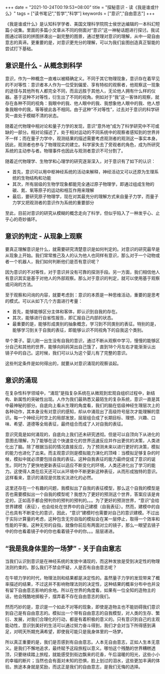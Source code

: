 +++
date = "2021-10-24T00:19:53+08:00"
title = "探秘意识 - 读《我是谁或什么》"
tags = ["读书笔记","哲学","科学"]
keywords = ["意识","自由意志"]
+++

《我是谁或什么》是认知科学学者、美国文理科学院院士侯世达编辑的一本科幻短篇小说集。里面的多篇小文章从不同的侧面对“意识”这一神秘话题进行探讨。我试图通过斑驳的拼图拼凑出一副完整的图景，通过整理对意识的理解，从中一窥自由意志的真谛。更重要的是，对意识更充分的理解，可以为我们妄图创造真正智能的尝试打下基础。

## 意识是什么 - 从概念到科学

意识，作为一种概念一直难以被精确定义。不同于其它物理现象，意识存在着罕见的不对等性：意识者本人作为一位受到偏爱、享有特权的观察者，他观察这一现象的途径与其他所有人都完全不同，而且远胜于其他人，无论他人拥有什么样的仪器。基于这种不对等性，衍生出了不同的视角。例如对于“我”这一客体的观察，就存在各种不同的视角：我眼中的我、他人眼中的我、我想象他人眼中的我、他人想象我眼中的我，等等彼此各不相同。由于这种“不对等性”，过去对于意识的科学研究一直处于模糊不清的状态。

随着近代物理中相对论和量子力学的发现，意识“意外地”成为了科学研究中不可或缺的一部分。相对论描述了，处于相对运动的不同系统中的观察者感知到的世界并不一样；而在量子力学中，观测结果的描述需要考虑观测者的观测这一事实本身。因此，观测者也参与了物理现实的建立。科学家失去了旁观者的角色，成为所研究系统的主动参与者。物理事件也因此与观测者意识不可分割了。

随着近代物理学、生物学和心理学的研究逐渐深入，对于意识有了如下的认识：
- 首先，意识可以用中枢神经系统的活动来解释，神经活动又可以还原为生理系统的生物结构和功能
- 其次，所有层级的生物学现象都能完全通过原子物理学，即通过组成生物的碳、氮、氧等原子的运动和相互作用来理解
- 最后，要研究原子物理学，现在对其最充分的理解方式来自量子力学，而量子力学又把观测者的意识作为系统的重要部分

至此，目前对意识的研究从模糊的概念走向了科学，但似乎陷入了一种发乎心、止乎心的奇妙循环。

## 意识的判定 - 从现象上观察

要真正理解意识是什么，就需要研究清楚意识是如何判定的。对意识的研究最早是从现象上开始。我们常常推己及人的认为他人也同样有意识，那么对于一个动物或者一个机器人，我们如何判断他们是否有意识呢？

因为意识的不对等性，对于意识并没有可靠的探测手段。另一方面，我们相信他人有意识其实是基于对他人的外部观察。那么对于意识的判定，就可以使用基于观察或问询的方法。

至于观察和问询的内容，就要考虑到：意识的本质是一种思维活动，重要的是思考的模式。可以从如下几个方面进行考量：
- 首先，能够能够区分主体和客体，即认识到自我的存在。
- 其次，能够进行自省性报告，即汇报自己内部的状态。
- 最重要的是，能够形成类别的抽象概念，学习到不同类别的表征。特别的是，能够学习到关于自我的表征，即能够认识不同视角下的自我这个类别。

举个栗子。婴儿刚一出生没有自我的意识，通过不断从观察中学习，慢慢的能够区分自己和其他的世界，能够向妈妈哭出自己饿了，直到18个月左右才能渐渐认出镜子中的自己。这时候，我们可以认为这个婴儿有了完整的意识。

这些判定条件是如何得出的，就要从对意识涌现的观察谈起。

## 意识的涌现

在复杂性科学领域中，“涌现”是指复杂系统在从微观到宏观自组织过程中，新结构、新属性的突破性出现。人作为我们最熟悉又最陌生的复杂系统，意识一直是其中最神秘的部分。自底向上看从生理的角度看，我们的脑在低级神经生理层次上的各种动作，其本身没有对意识的感知，却从中涌现出了高级符号层次才能理解的意识。每一个神经元时空上的局部发放，层层组合成了长期目标、理想、兴趣、口味、希望、道德等全局表征，最终组合而成了人对自我的表征。

意识究竟是如何涌现的，自底向上我们还未研究透彻。但是可以自顶向下从进化的意图去理解，为了能够在这个快速变化的世界迅速反应并作出更优的决策，人类进化出了脑。除了根据当前的情况直接反应，为了预测未来以进行更好的决策，模拟的能力也进化了出来。而主观意识则是模拟能力演化的顶峰：当模拟足够复杂的时候，模拟中就必须要包括自我的表征。这种自我表征的能力最终促成了意识的诞生。同时为了更快地更新表征以适应不断变化的环境，人类还进化出了学习的能力。这使得人类在后天还可以从环境中不断更新这种表征，从而形成独特的意识。这样看来，意识的涌现是优胜劣汰进化的必然。

这里还存在一个有趣的问题，我模拟出了自我的表征模型，那么这个自我的模型是否也需要模拟出一个自我的模型呢？我想为了更好的预测这个世界，答案应该是肯定的，正如高手都会预判你的预判的预判的。。。为了更好的预测世界，“意识”会给世界建模（表征），也会给处在世界中的自己建模（自我表征）。然而，建模中的自己也具有不断变化的意识，因此，“意识”建模时也需要对自己的意识建模。不过出于实际计算量的考虑，这种包含无穷自指的模拟会在某一层停止，取得一个效率和性能的平衡。这种无穷的自指，就像你前后有两面对立的镜子，那么一眼望去镜子中的你也看着镜子中的你也看着镜子中的你。。。层层递进。

## “我是我身体里的一场梦” - 关于自由意志

当我们认识到意识是在神经系统的发放中涌现的，而这种发放是受到决定性的物理法则约束的。那么我们不禁会怀疑，人是否有自由意志呢？

在牛顿力学的时代，物理法则和结果都是决定性的。虽然量子力学的发现带来了概率描述的结果，不过这并不影响物理法则的决定性，这种结果的概率分布中也并没有留下自由意志影响的余地。所以在世界的角度看，如果有一位全知的造物主的话，他会残酷地掷骰子，摆弄着不存在自由意志的我们。

然而巧妙的是，意识是一个如此不对等的现象，即使是造物主也不能妨碍我们意识到自己是有自由意志的。模拟出一个带有自由意志的自我模型，对人类的生存、繁衍、发展，对我们合理化的行动，都是有着积极的意义的。只有意识到自己的主观能动性，意识到美好的生活可以通过努力奋斗得到，我们才会对当下所得感到满足，对明天所期充满希望，即使我可能只是我身体里的一场梦。

所以真正重要的是，我们是否感到有自由意志。人本无自由意志，正如人生本无意义。是我们不懈地追求，最终赋予这段旅程以意义。哪怕这个残酷的世界糟糕透顶，只要继续踏上旅程，就能感受到街边飘来的花香，午后温暖的阳光，这些小小的幸福的断片；当然也会有面对未知的恐惧，脸上划过的泪水，这些更加丰满的体验。旅途本身就是奖励，而这正是我们的自由意志，是我们无悔的选择。